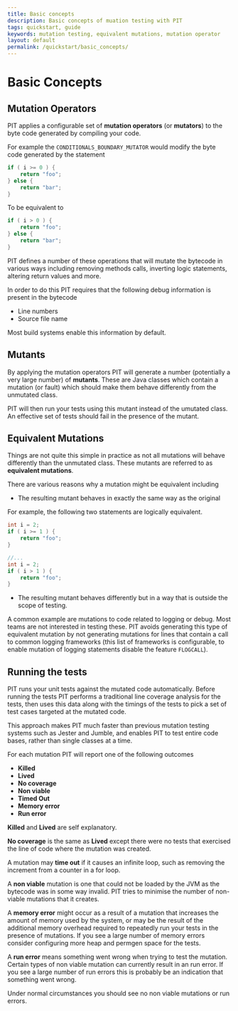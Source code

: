 ```yaml
---
title: Basic concepts
description: Basic concepts of muation testing with PIT
tags: quickstart, guide
keywords: mutation testing, equivalent mutations, mutation operator
layout: default
permalink: /quickstart/basic_concepts/
---
```


# Basic Concepts

## Mutation Operators

PIT applies a configurable set of **mutation operators** (or **mutators**) to the byte code generated
by compiling your code. 

For example the ```CONDITIONALS_BOUNDARY_MUTATOR``` would modify the byte code generated by the statement

```java
if ( i >= 0 ) {
    return "foo";
} else {
    return "bar";
}
```


To be equivalent to

```java
if ( i > 0 ) {
    return "foo";
} else {
    return "bar";
}
```

PIT defines a number of these operations that will mutate the bytecode in various ways including
 removing methods calls, inverting logic statements, altering return values and more.

In order to do this PIT requires that the following debug information is present in the bytecode

* Line numbers
* Source file name

Most build systems enable this information by default.

## Mutants

By applying the mutation operators PIT will generate a number (potentially a very large number) of
**mutants**. These are Java classes which contain a mutation (or fault) which should make them behave differently from
the unmutated class.

PIT will then run your tests using this mutant instead of the umutated class. An effective set of tests should
fail in the presence of the mutant.

## Equivalent Mutations

Things are not quite this simple in practice as not all mutations will behave differently than the unmutated
class. These mutants are referred to as **equivalent mutations**.

There are various reasons why a mutation might be equivalent including

* The resulting mutant behaves in exactly the same way as the original

For example, the following two statements are logically equivalent.

```java
int i = 2;
if ( i >= 1 ) {
    return "foo";
}

//...
int i = 2;
if ( i > 1 ) {
    return "foo";
}
```

* The resulting mutant behaves differently but in a way that is outside the scope of testing.

A common example are mutations to code related to logging or debug. Most teams are not interested 
in testing these. PIT avoids generating this type of equivalent mutation by not generating mutations
for lines that contain a call to common logging frameworks (this list of frameworks is configurable,
to enable mutation of logging statements disable the feature `FLOGCALL`).
      
## Running the tests

PIT runs your unit tests against the mutated code automatically. Before running the
tests PIT performs a traditional line coverage analysis for the tests, then uses this data along with the
timings of the tests to pick a set of test cases targeted at the mutated code.

This approach makes PIT much faster than previous mutation testing systems such as Jester and Jumble, and 
enables PIT to test entire code bases, rather than single classes at a time.

For each mutation PIT will report one of the following outcomes

* **Killed**
* **Lived**
* **No coverage**
* **Non viable**
* **Timed Out**
* **Memory error**
* **Run error**

**Killed** and **Lived** are self explanatory.

**No coverage** is the same as **Lived** except there were no tests that exercised the line of code where the mutation was created.

A mutation may **time out** if it causes an infinite loop, such as removing the increment from a counter in
a for loop.

A **non viable** mutation is one that could not be loaded by the JVM as the bytecode was in some way
invalid. PIT tries to minimise the number of non-viable mutations that it creates.

A **memory error** might occur as a result of a mutation that increases the amount of memory used by the system,
or may be the result of the additional memory overhead required to repeatedly run your tests in the presence
of mutations. If you see a large number of memory errors consider configuring more heap and permgen space
for the tests.

A **run error** means something went wrong when trying to test the mutation. Certain types of non viable
mutation can currently result in an run error. If you see a large number of run errors this is probably
be an indication that something went wrong.

Under normal circumstances you should see no non viable mutations or run errors.

